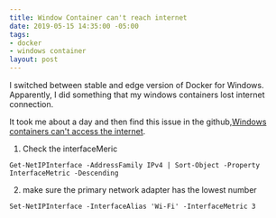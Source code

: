 ```yaml
---
title: Window Container can't reach internet
date: 2019-05-15 14:35:00 -05:00
tags:
- docker
- windows container
layout: post
---
```


I switched between stable and edge version of Docker for Windows. Apparently, I did something that my windows containers lost internet connection.
<!--more-->
 It took me about a day and then find this issue in the github,[Windows containers can't access the internet](https://github.com/docker/for-win/issues/2760#issuecomment-430889666). 

1. Check the interfaceMeric

~~~
Get-NetIPInterface -AddressFamily IPv4 | Sort-Object -Property InterfaceMetric -Descending
~~~

2. make sure the primary network adapter has the lowest number

~~~
Set-NetIPInterface -InterfaceAlias 'Wi-Fi' -InterfaceMetric 3
~~~
